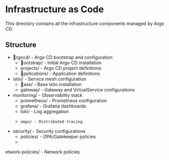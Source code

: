 ﻿# Infrastructure as Code

This directory contains all the infrastructure components managed by Argo CD.

## Structure

- rgocd/ - Argo CD bootstrap and configuration
  - ootstrap/ - Initial Argo CD installation
  - projects/ - Argo CD project definitions
  - pplications/ - Application definitions
- istio/ - Service mesh configuration
  - ase/ - Base Istio installation
  - gateway/ - Gateway and VirtualService configurations
- monitoring/ - Observability stack
  - prometheus/ - Prometheus configuration
  - grafana/ - Grafana dashboards
  - loki/ - Log aggregation
  - 	empo/ - Distributed tracing
- security/ - Security configurations
  - policies/ - OPA/Gatekeeper policies
  - 
etwork-policies/ - Network policies
